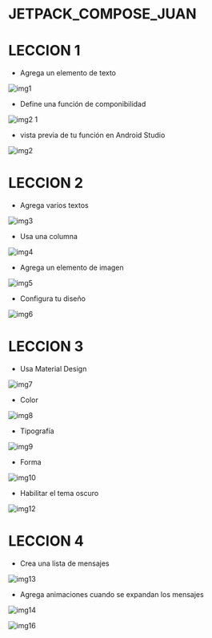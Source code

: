 # JETPACK_COMPOSE_JUAN
# LECCION 1

- Agrega un elemento de texto
  
![img1](https://github.com/JuanDavidLoaizaMendez/JETPACK_COMPOSE_JUAN/assets/127984963/75f44534-1874-49c7-8171-c6c1fbdedb40)

- Define una función de componibilidad
  
![img2 1](https://github.com/JuanDavidLoaizaMendez/JETPACK_COMPOSE_JUAN/assets/127984963/5df25247-8792-407c-9f76-4e689b2d79da)

- vista previa de tu función en Android Studio
  
![img2](https://github.com/JuanDavidLoaizaMendez/JETPACK_COMPOSE_JUAN/assets/127984963/9c6e2c87-f589-4084-b611-c4c8904d4d49)

# LECCION 2

- Agrega varios textos
  
![img3](https://github.com/JuanDavidLoaizaMendez/JETPACK_COMPOSE_JUAN/assets/127984963/7e10ed94-153a-4078-987d-56dac3dc3bc5)

- Usa una columna
  
![img4](https://github.com/JuanDavidLoaizaMendez/JETPACK_COMPOSE_JUAN/assets/127984963/9c861617-d686-4b89-a4ca-fdc9dae69e57)

- Agrega un elemento de imagen
  
![img5](https://github.com/JuanDavidLoaizaMendez/JETPACK_COMPOSE_JUAN/assets/127984963/a1d00efe-6042-447b-a3c5-0629a562ccc2)

- Configura tu diseño
  
![img6](https://github.com/JuanDavidLoaizaMendez/JETPACK_COMPOSE_JUAN/assets/127984963/9084ed66-b0fe-4c0f-9f49-34ae72efa546)

# LECCION 3

- Usa Material Design
  
![img7](https://github.com/JuanDavidLoaizaMendez/JETPACK_COMPOSE_JUAN/assets/127984963/0a7a8f7a-09eb-4426-b6dd-f18cc545df28)

- Color
  
![img8](https://github.com/JuanDavidLoaizaMendez/JETPACK_COMPOSE_JUAN/assets/127984963/31ea01ee-2cd9-460b-a38e-92da6a289a95)

- Tipografía
  
![img9](https://github.com/JuanDavidLoaizaMendez/JETPACK_COMPOSE_JUAN/assets/127984963/f3c8cf07-34d7-492f-af45-9486a838146f)

- Forma
  
![img10](https://github.com/JuanDavidLoaizaMendez/JETPACK_COMPOSE_JUAN/assets/127984963/5e99622c-2193-4131-948a-bc86c1c9ecda)

- Habilitar el tema oscuro
  
![img12](https://github.com/JuanDavidLoaizaMendez/JETPACK_COMPOSE_JUAN/assets/127984963/7a256fa0-8586-47c0-a79b-f879a7b436a8)

# LECCION 4

- Crea una lista de mensajes
  
![img13](https://github.com/JuanDavidLoaizaMendez/JETPACK_COMPOSE_JUAN/assets/127984963/202a4f44-c5de-400e-9033-f9b940957c52)

- Agrega animaciones cuando se expandan los mensajes

![img14](https://github.com/JuanDavidLoaizaMendez/JETPACK_COMPOSE_JUAN/assets/127984963/a49131c4-2b24-4275-ae09-fc2978175e03)

![img16](https://github.com/JuanDavidLoaizaMendez/JETPACK_COMPOSE_JUAN/assets/127984963/8ce433d1-741d-4d11-ae2d-8f73cca1f4f6)



